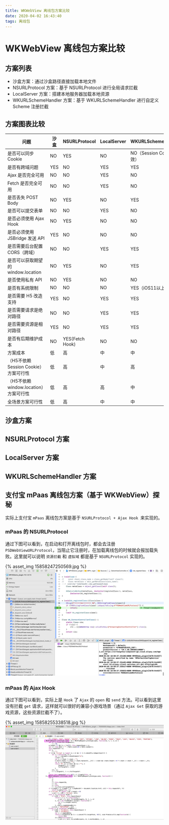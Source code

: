 ```yaml
---
title: WKWebView 离线包方案比较
date: 2020-04-02 16:43:40
tags: 离线包
---
```



# WKWebView 离线包方案比较

## 方案列表
* 沙盒方案：通过沙盒路径直接加载本地文件
* NSURLProtocol 方案：基于 NSURLProtocol 进行全局请求拦截
* LocalServer 方案：搭建本地服务器加载本地资源
* WKURLSchemeHandler 方案：基于 WKURLSchemeHandler 进行自定义Scheme 注册拦截


## 方案图表比较
| 问题 | 沙盒 | NSURLProtocol | LocalServer | WKURLSchemeHandler |
| --- | --- | --- | --- | --- |
|  是否可以同步 Cookie | NO | YES | NO | NO（Session Cookie无效） |
|  是否有跨域问题 | YES | NO | YES | YES |
|  Ajax 是否完全可用 | NO | NO | YES | NO |
|  Fetch 是否完全可用 | NO | NO | YES | NO |
|  是否丢失 POST Body | NO | YES | NO | YES |
|  是否可以提交表单 | NO | NO | YES | NO |
|  是否必须使用 Ajax Hook | NO | YES | NO | NO |
|  是否必须使用 JSBridge 发送 API | YES | NO | NO | NO |
|  是否需要后台配置 CORS（跨域） | NO | NO | YES | YES |
|  是否可以获取期望的 window.location | NO | YES | NO | YES |
|  是否使用私有 API| NO | YES | NO | NO |
|  是否有系统限制 | NO | NO | NO | YES（iOS11以上） |
|  是否需要 H5 改造支持 | YES | NO | YES | YES |
|  是否需要请求是绝对路径 | NO | NO | YES | YES |
|  是否需要资源是相对路径 | YES | NO | YES | YES |
|  是否有后期维护成本 | NO | YES(Fetch Hook) | NO | NO |
|  方案成本 | 低 | 高 | 中 | 中 |
|  （H5不依赖Session Cookie）方案可行性 | 低 | 高 | 中 | 高 |
|  （H5不依赖window.location）方案可行性 | 低 | 高 | 高 | 中 |
|  全场景方案可行性 | 低 | 高 | 中 | 中 |

## 沙盒方案

## NSURLProtocol 方案

## LocalServer 方案

## WKURLSchemeHandler 方案

## 支付宝 mPaas 离线包方案（基于 WKWebView）探秘
实际上支付宝 `mPaas` 离线包方案是基于 `NSURLProtocol + Ajax Hook `来实现的。

### mPaas 的 NSURLProtocol
通过下图可以看到，在启动和打开离线包时，都会去注册 `PSDWebViewURLProtocol`，当阻止它注册时，在加载离线包的时候就会报加载失败。这里就可以说明 `资源拦截` 和 `虚拟域` 都是基于 `NSURLProtocol` 实现的。

{% asset_img 15858247250569.jpg %}
![](media/15858247250569.jpg)

### mPaas 的 Ajax Hook 
通过下图可以看到，实际上是 `Hook` 了 `Ajax` 的 `open` 和 `send` 方法。可以看到这里没有拦截 `get` 请求，这样就可以很好的兼容小游戏场景（通过 `Ajax Get` 获取的游戏资源，这些资源拦截不了）。

{% asset_img 15858255338518.jpg %}
![](media/15858255338518.jpg)



